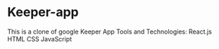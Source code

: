 # Keeper-app
This is a clone of google Keeper App
Tools and Technologies:
React.js
HTML
CSS
JavaScript
